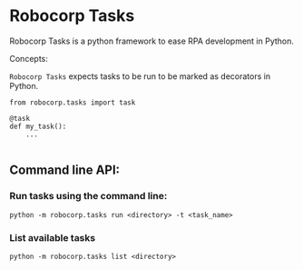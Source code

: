 # Robocorp Tasks

Robocorp Tasks is a python framework to ease RPA development in Python.


Concepts:

`Robocorp Tasks` expects tasks to be run to be marked as decorators in Python.


```
from robocorp.tasks import task

@task
def my_task():
    ...
    
```

## Command line API:

### Run tasks using the command line:

```
python -m robocorp.tasks run <directory> -t <task_name>
```


### List available tasks

```
python -m robocorp.tasks list <directory>
```
